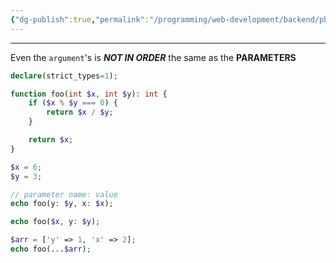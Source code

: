 ```yaml
---
{"dg-publish":true,"permalink":"/programming/web-development/backend/php/01-procedural/06-functions/04-named-arguments/","tags":["programming","php","webdevelopment","backend"]}
---
```



--- 
Even the `argument`'s is ___NOT IN ORDER___ the same as the __PARAMETERS__

```php
declare(strict_types=1);

function foo(int $x, int $y): int {
	if ($x % $y === 0) {
		return $x / $y;
	}

	return $x;
}

$x = 6;
$y = 3;

// parameter name: value
echo foo(y: $y, x: $x);

echo foo($x, y: $y);

$arr = ['y' => 1, 'x' => 2];
echo foo(...$arr);
```